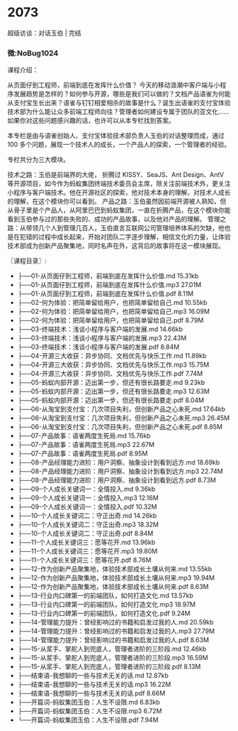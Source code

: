 # 2073
超级访谈：对话玉伯 | 完结
### 微:NoBug1024 


课程介绍：

从页面仔到工程师，前端到底在发挥什么价值？ 今天的移动浪潮中客户端与小程序发展趋势是怎样的？如何参与开源，哪些是我们可以做的？文档产品语雀为何能从支付宝生长出来？语雀与钉钉相爱相杀的故事是什么？诞生出语雀的支付宝体验技术部为什么能让众多前端工程师向往？管理者如何建设专属于团队的亚文化……如果你对这些问题感兴趣的话，也许可以从本专栏找到答案。

本专栏是由与语雀创始人、支付宝体验技术部负责人玉伯的对话整理而成，通过 100 多个问题，展现一个技术人的成长，一个产品人的探索，一个管理者的经验。

专栏共分为三大模块。

技术之路：玉伯是前端界的大佬， 折腾过 KISSY、SeaJS、Ant Design、AntV 等开源项目，如今作为蚂蚁集团终端技术委员会主席，除关注前端技术外，更关注小程序与客户端技术。他在开源社区的探索，他对技术本身的理解，对技术人成长的理解，在这个模块你可以看到。
产品之路：玉伯虽然因前端开源被人熟知，但从骨子里是个产品人，从阿里巴巴到蚂蚁集团，一直在折腾产品，在这个模块你能看到玉伯参与过的那些失败的、成功的产品故事，以及他对产品的理解。
管理之路：从带领几个人到管理几百人，玉伯直言互联网公司管理培养体系的欠缺，他也是在犯错的过程中成长起来，开始对团队二字逐步理解，相信文化的力量，让体验技术部成为创新产品聚集地，同时名声在外，这背后的故事将在这一模块展现。

〖课程目录〗:


- ├──01-从页面仔到工程师，前端到底在发挥什么价值.md  15.31kb
- ├──01-从页面仔到工程师，前端到底在发挥什么价值.mp3  27.01M
- ├──01-从页面仔到工程师，前端到底在发挥什么价值.pdf  8.11M
- ├──02-何为体验：把简单留给用户，也把简单留给自己.md  10.55kb
- ├──02-何为体验：把简单留给用户，也把简单留给自己.mp3  16.09M
- ├──02-何为体验：把简单留给用户，也把简单留给自己.pdf  8.79M
- ├──03-终端技术：浅谈小程序与客户端的发展.md  14.66kb
- ├──03-终端技术：浅谈小程序与客户端的发展.mp3  22.43M
- ├──03-终端技术：浅谈小程序与客户端的发展.pdf  8.84M
- ├──04-开源三大收获：异步协同、文档优先与快乐工作.md  11.89kb
- ├──04-开源三大收获：异步协同、文档优先与快乐工作.mp3  15.75M
- ├──04-开源三大收获：异步协同、文档优先与快乐工作.pdf  7.74M
- ├──05-蚂蚁内部开源：迈出第一步，但还有很长路要走.md  9.23kb
- ├──05-蚂蚁内部开源：迈出第一步，但还有很长路要走.mp3  12.63M
- ├──05-蚂蚁内部开源：迈出第一步，但还有很长路要走.pdf  8.04M
- ├──06-从淘宝到支付宝：几次项目失利，但创新产品之心未死.md  17.64kb
- ├──06-从淘宝到支付宝：几次项目失利，但创新产品之心未死.mp3  26.45M
- ├──06-从淘宝到支付宝：几次项目失利，但创新产品之心未死.pdf  8.85M
- ├──07-产品故事：语雀两度生死局.md  15.76kb
- ├──07-产品故事：语雀两度生死局.mp3  22.67M
- ├──07-产品故事：语雀两度生死局.pdf  8.95M
- ├──08-产品经理能力进阶：用户洞察、抽象设计到看到远方.md  18.69kb
- ├──08-产品经理能力进阶：用户洞察、抽象设计到看到远方.mp3  22.74M
- ├──08-产品经理能力进阶：用户洞察、抽象设计到看到远方.pdf  8.73M
- ├──09-个人成长关键词一：全情投入.md  9.36kb
- ├──09-个人成长关键词一：全情投入.mp3  12.16M
- ├──09-个人成长关键词一：全情投入.pdf  10.32M
- ├──10-个人成长关键词二：守正出奇.md  14.26kb
- ├──10-个人成长关键词二：守正出奇.mp3  18.32M
- ├──10-个人成长关键词二：守正出奇.pdf  8.84M
- ├──11-个人成长关键词三：愿等花开.md  13.96kb
- ├──11-个人成长关键词三：愿等花开.mp3  19.80M
- ├──11-个人成长关键词三：愿等花开.pdf  8.76M
- ├──12-作为创新产品聚集地，体验技术部成长土壤从何来.md  13.55kb
- ├──12-作为创新产品聚集地，体验技术部成长土壤从何来.mp3  19.94M
- ├──12-作为创新产品聚集地，体验技术部成长土壤从何来.pdf  8.63M
- ├──13-行业内口碑第一的前端团队，如何打造文化.md  13.57kb
- ├──13-行业内口碑第一的前端团队，如何打造文化.mp3  18.97M
- ├──13-行业内口碑第一的前端团队，如何打造文化.pdf  9.24M
- ├──14-管理能力提升：曾经影响过的书籍和启发过我的人.md  20.59kb
- ├──14-管理能力提升：曾经影响过的书籍和启发过我的人.mp3  27.79M
- ├──14-管理能力提升：曾经影响过的书籍和启发过我的人.pdf  8.63M
- ├──15-从浆手、掌舵人到兜底人，管理者进阶的三阶段.md  12.46kb
- ├──15-从浆手、掌舵人到兜底人，管理者进阶的三阶段.mp3  16.59M
- ├──15-从浆手、掌舵人到兜底人，管理者进阶的三阶段.pdf  8.13M
- ├──结束语-我想聊的一些与技术无关的话.md  12.87kb
- ├──结束语-我想聊的一些与技术无关的话.mp3  16.22M
- ├──结束语-我想聊的一些与技术无关的话.pdf  8.66M
- ├──开篇词-蚂蚁集团玉伯：人生不设限.md  6.83kb
- ├──开篇词-蚂蚁集团玉伯：人生不设限.mp3  6.72M
- └──开篇词-蚂蚁集团玉伯：人生不设限.pdf  7.94M
